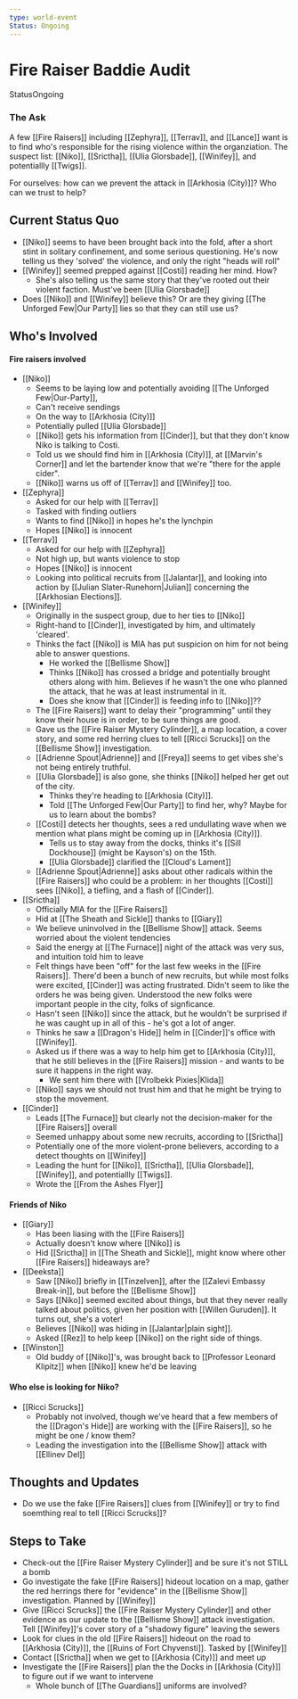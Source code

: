 ```yaml
---
type: world-event
Status: Ongoing
---
```


# Fire Raiser Baddie Audit
<span class="dataview inline-field"><span class="inline-field-key">Status</span><span class="inline-field-value">Ongoing</span></span>

### The Ask
A few [[Fire Raisers]] including [[Zephyra]], [[Terrav]], and [[Lance]] want is to find who's responsible for  the rising violence within the organziation. The suspect list: [[Niko]], [[Srictha]],  [[Ulia Glorsbade]],  [[Winifey]], and potentiallly [[Twigs]].

For ourselves: how can we prevent the attack in [[Arkhosia (City)]]? Who can we trust to help?

## Current Status Quo
* [[Niko]] seems to have been brought back into the fold, after a short stint in solitary confinement, and some serious questioning. He's now telling us they 'solved' the violence, and only the right "heads will roll"
* [[Winifey]] seemed prepped against [[Costi]] reading her mind. How? 
	* She's also telling us the same story that they've rooted out their violent faction. Must've been [[Ulia Glorsbade]]
* Does [[Niko]] and [[Winifey]] believe this? Or are they giving [[The Unforged Few|Our Party]] lies so that they can still use us? 

## Who's Involved

#### Fire raisers involved 
* [[Niko]]
	* Seems to be laying low and potentially avoiding [[The Unforged Few|Our-Party]], 
	* Can't receive sendings
	* On the way to [[Arkhosia (City)]]
	* Potentially pulled [[Ulia Glorsbade]]
	* [[Niko]] gets his information from [[Cinder]], but that they don't know Niko is talking to Costi. 
	* Told us we should find him in [[Arkhosia (City)]], at [[Marvin's Corner]] and let the bartender know that we're "there for the apple cider". 
	* [[Niko]] warns us off of [[Terrav]] and [[Winifey]] too. 
* [[Zephyra]]
	* Asked for our help with [[Terrav]]
	* Tasked with finding outliers
	* Wants to find [[Niko]] in hopes he's the lynchpin 
	* Hopes [[Niko]] is innocent
* [[Terrav]]
	* Asked for our help with [[Zephyra]]
	* Not high up, but wants violence to stop
	* Hopes [[Niko]] is innocent
	* Looking into political recruits from [[Jalantar]], and looking into action by [[Julian Slater-Runehorn|Julian]] concerning the [[Arkhosian Elections]]. 
* [[Winifey]]
	* Originally in the suspect group, due to her ties to [[Niko]]
	* Right-hand to [[Cinder]], investigated by him, and ultimately 'cleared'. 
	* Thinks the fact [[Niko]] is MIA has put suspicion on him for not being able to answer questions.
		* He worked the [[Bellisme Show]]
		* Thinks [[Niko]] has crossed a bridge and potentially brought others along with him. Believes if he wasn't the one who planned the attack, that he was at least instrumental in it. 
		* Does she know that [[Cinder]] is feeding info to [[Niko]]??
	* The [[Fire Raisers]] want to delay their "programming" until they know their house is in order, to be sure things are good. 
	* Gave us the [[Fire Raiser Mystery Cylinder]], a map location, a cover story, and some red herring clues to tell [[Ricci Scrucks]] on the [[Bellisme Show]] investigation.
	* [[Adrienne Spout|Adrienne]] and [[Freya]] seems to get vibes she's not being entirely truthful.
	* [[Ulia Glorsbade]] is also gone, she thinks [[Niko]] helped her get out of the city. 
		* Thinks they're heading to [[Arkhosia (City)]]. 
		* Told [[The Unforged Few|Our Party]] to find her, why? Maybe for us to learn about the bombs? 
	* [[Costi]] detects her thoughts, sees a red undullating wave when we mention what plans might be coming up in [[Arkhosia (City)]].
		* Tells us to stay away from the docks, thinks it's [[Sill Dockhouse]] (might be Kayson's) on the 15th.
		* [[Ulia Glorsbade]] clarified the [[Cloud's Lament]]
	* [[Adrienne Spout|Adrienne]] asks about other radicals within the [[Fire Raisers]] who could be a problem: in her thoughts [[Costi]] sees [[Niko]], a tiefling, and a flash of [[Cinder]]. 
* [[Srictha]]
	* Officially MIA for the [[Fire Raisers]]
	* Hid at [[The Sheath and Sickle]] thanks to [[Giary]]
	* We believe uninvolved in the [[Bellisme Show]] attack. Seems worried about the violent tendencies
	* Said the energy at [[The Furnace]] night of the attack was very sus, and intuition told him to leave
	* Felt things have been "off" for the last few weeks in the [[Fire Raisers]]. There'd been a bunch of new recruits, but while most folks were excited, [[Cinder]] was acting frustrated. Didn't seem to like the orders he was being given. Understood the new folks were important people in the city, folks of signficance. 
	* Hasn't seen [[Niko]] since the attack, but he wouldn't be surprised if he was caught up in all of this - he's got a lot of anger. 
	* Thinks he saw a [[Dragon's Hide]] helm in [[Cinder]]'s office with [[Winifey]]. 
	* Asked us if there was a way to help him get to [[Arkhosia (City)]], that he still believes in the [[Fire Raisers]] mission - and wants to be sure it happens in the right way. 
		* We sent him there with [[Vrolbekk Pixies|Klida]]
	* [[Niko]] says we should not trust him and that he might be trying to stop the movement.
* [[Cinder]]
	* Leads [[The Furnace]] but clearly not the decision-maker for the [[Fire Raisers]] overall
	* Seemed unhappy about some new recruits, according to [[Srictha]]
	* Potentially one of the more violent-prone believers, according to a detect thoughts on [[Winifey]]
	* Leading the hunt for [[Niko]], [[Srictha]],  [[Ulia Glorsbade]],  [[Winifey]], and potentiallly [[Twigs]].
	* Wrote the [[From the Ashes Flyer]]

#### Friends of Niko
* [[Giary]]
	* Has been liasing with the [[Fire Raisers]]
	* Actually doesn't know where [[Niko]] is
	* Hid [[Srictha]] in [[The Sheath and Sickle]], might know where other [[Fire Raisers]] hideaways are? 
* [[Deeksta]]
	* Saw [[Niko]] briefly in [[Tinzelven]], after the [[Zalevi Embassy Break-in]], but before the [[Bellisme Show]]  
	* Says [[Niko]] seemed excited about things, but that they never really talked about politics, given her position with [[Willen Guruden]]. It turns out, she's a voter! 
	* Believes [[Niko]] was hiding in [[Jalantar|plain sight]]. 
	* Asked [[Rez]] to help keep [[Niko]] on the right side of things. 
* [[Winston]]
	* Old buddy of [[Niko]]'s, was brought back to [[Professor Leonard Klipitz]] when [[Niko]] knew he'd be leaving

#### Who else is looking for Niko?
* [[Ricci Scrucks]]
	* Probably not involved, though we've heard that a few members of the [[Dragon's Hide]] are working with the [[Fire Raisers]], so he might be one / know them?
	* Leading the investigation into the [[Bellisme Show]] attack with [[Ellinev Del]]


## Thoughts and Updates
* Do we use the fake [[Fire Raisers]] clues from [[Winifey]] or try to find soemthing real to tell [[Ricci Scrucks]]?

## Steps to Take
* Check-out the [[Fire Raiser Mystery Cylinder]] and be sure it's not STILL a bomb
* Go investigate the fake [[Fire Raisers]] hideout location on a map, gather the red herrings there for "evidence" in the [[Bellisme Show]] investigation. Planned by [[Winifey]]
* Give [[Ricci Scrucks]] the [[Fire Raiser Mystery Cylinder]] and other evidence as our update to the [[Bellisme Show]] attack investigation. Tell [[Winifey]]'s cover story of a "shadowy figure" leaving the sewers
* Look for clues in the old [[Fire Raisers]] hideout on the road to [[Arkhosia (City)]], the [[Ruins of Fort Chyvensti]]. Tasked by [[Winifey]]
* Contact [[Srictha]] when we get to [[Arkhosia (City)]] and meet up
* Investigate the [[Fire Raisers]] plan the the Docks in [[Arkhosia (City)]] to figure out if we want to intervene
	* Whole bunch of [[The Guardians]] uniforms are involved? 
